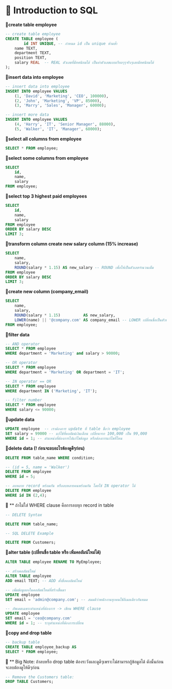 # 📂 Introduction to SQL
**🌻create table employee**
```sql
-- create table employee
CREATE TABLE employee (
        id INT UNIQUE, -- กำหนด id เป็น unique ห้ามซ้ำ
  	name TEXT,
  	department TEXT,
  	position TEXT,
  	salary REAL  -- REAL ตัวเลขที่มีทศนิยมได้ เป็นค่าตัวเลขแบบเรียลๆๆจริงๆเลยมีทศนิยมได้
);
```
**🌻insert data into employee**
```sql
-- insert data into employee
INSERT INTO employee VALUES 
    (1, 'David', 'Marketing', 'CEO', 100000),
    (2, 'John', 'Marketing', 'VP', 85000),
    (3, 'Marry', 'Sales', 'Manager', 60000);

-- insert more data 
INSERT INTO employee VALUES 
    (4, 'Harry', 'IT', 'Senior Manager', 88000),
    (5, 'Walker', 'IT', 'Manager', 68000); 
```

**🌻select all columns from employee**
```sql
SELECT * FROM employee;
```
**🌻select some columns from employee**
```sql
SELECT 
    id,
    name,
    salary
FROM employee;
```
**🌻select top 3 highest paid employees**
```sql
SELECT 
    id,
    name,
    salary
FROM employee
ORDER BY salary DESC
LIMIT 3;
```
**🌻transform column create new salary column (15% increase)**
```sql
SELECT 
    name,
    salary,
    ROUND(salary * 1.15) AS new_salary -- ROUND เพื่อให้เป็นตัวเลขจำนวนเต็ม
FROM employee
ORDER BY salary DESC
LIMIT 3;
```
**🌻create new column (company_email)**
```sql
SELECT 
    name,
    salary,
    ROUND(salary * 1.15)          AS new_salary,
    LOWER(name) || '@company.com' AS company_email -- LOWER เปลี่ยนชื่อเป็นตัวพิมพ์เล็กทั้งหมด
FROM employee;
```
**🌻filter data**
```sql
-- AND operator
SELECT * FROM employee
WHERE department = 'Marketing' and salary > 90000; 

-- OR operator
SELECT * FROM employee
WHERE department = 'Marketing' OR department = 'IT';

-- IN operator == OR
SELECT * FROM employee
WHERE department IN ('Marketing', 'IT');

-- filter number
SELECT * FROM employee
WHERE salary <= 90000;
```
**🌻update data**
```sql
UPDATE employee  -- เราต้องการ update ที่ table ชื่อว่า employee
SET salary = 99000 -- แก้ไข้ที่คอลัมน์เงินเดือน เปลี่ยนจาก 100,000 เป็น 99,000
WHERE id = 1; -- ตำแหน่งที่ต้องการไปแก้ไขข้อมูล หรือต้องการแก้ไขที่ไหน
```
**🌻delete data (! ก่อนจะลบอะไรต้องดูดีๆก่อน)**
```sql
DELETE FROM table_name WHERE condition;
```
```sql
-- (id = 5, name = 'Walker')
DELETE FROM employee
WHERE id = 5;

-- ลบหลาย record พร้อมกัน หรือลบหลายคนพร้อมกัน โดยใช้ IN operator ได้
DELETE FROM employee
WHERE id IN (2,4);
```
🌷 ** ถ้าไม่ใส่ WHERE clause คือการลบทุก record in table
```sql
-- DELETE Syntax

DELETE FROM table_name;

-- SQL DELETE Example

DELETE FROM Customers;
```
**🌻alter table (เปลี่ยนชื่อ table หรือ เพิ่มคอลัมน์ใหม่ได้)**
```sql
ALTER TABLE employee RENAME TO MyEmployee;
```
```sql
-- สร้างคอลัมน์ใหม่
ALTER TABLE employee
ADD email TEXT; -- ADD ตั้งชื่อคอลัมน์ใหม่

-- เพิ่มข้อมูลลงในคอลัมน์ใหม่ที่สร้างขึ้นมา
UPDATE employee
SET email = 'admin@company.com'; -- สมมติว่าพนักงานทุกคนใช้อีเมลเดียวกันหมด

-- อัพเดตเฉพาะตำแหน่งที่ต้องการ -> เขียน WHERE clause
UPDATE employee
SET email = 'ceo@company.com'
WHERE id = 1; -- ระบุตำแหน่งที่ต้องการเปลี่ยน
```
**🌻copy and drop table**
```sql
-- backup table
CREATE TABLE employee_backup AS
SELECT * FROM employee;
```
🌷 ** Big Note: ถ้าลบหรือ drop table ต้องระวังและดูดีๆเพราะไม่สามารถกู้ข้อมูลได้ ดังนั้นก่อนจะลบต้องดูให้ดีๆก่อน
```sql
-- Remove the Customers table:
DROP TABLE Customers;
```
